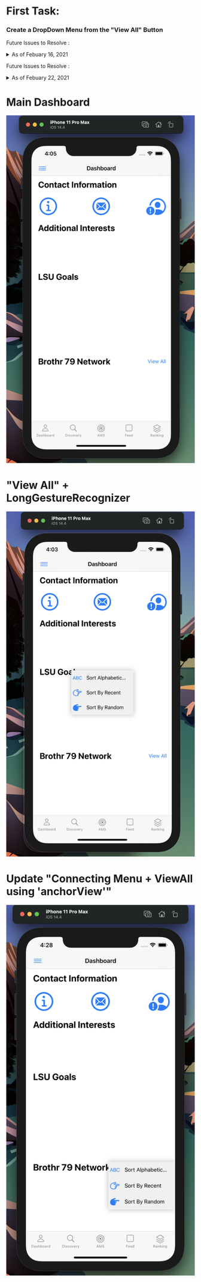 # First Task:

### Create a DropDown Menu from the "View All" Button


Future Issues to Resolve : <details>
           <summary> As of Febuary 16, 2021</summary>
           <p> </p>
           <p> :small_orange_diamond: Find a way to anchor the DropDown Menu with "View All" button</p>
           <p> :small_orange_diamond: Clean up code and comments</p>
           <p> :small_orange_diamond: Look into VStack</p>
         </details>

Future Issues to Resolve : <details>
           <summary> As of Febuary 22, 2021</summary>
           <p> </p>
           <p> :small_red_diamond: Connected my menu and button using an "anchorView"</p>
         </details>


# Main Dashboard
![header image](/MyDropDownMenuPhotos/1.png)

# "View All" + LongGestureRecognizer
![header image](/MyDropDownMenuPhotos/2.png)

# Update "Connecting Menu + ViewAll using 'anchorView'"
![header image](/MyDropDownMenuPhotos/3.png)
